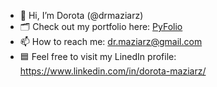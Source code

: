 - 👋 Hi, I’m Dorota (@drmaziarz)
- 🗂 Check out my portfolio here: [PyFolio](https://drmaziarz-web-pyfolio-home-ydd8ag.streamlit.app/)
- 📫 How to reach me: dr.maziarz@gmail.com
- 🟦 Feel free to visit my LinedIn profile: https://www.linkedin.com/in/dorota-maziarz/

<!---
drmaziarz/drmaziarz is a ✨ special ✨ repository because its `README.md` (this file) appears on your GitHub profile.
You can click the Preview link to take a look at your changes.
--->
